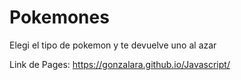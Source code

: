 # Pokemones
Elegi el tipo de pokemon y te devuelve uno al azar

Link de Pages: https://gonzalara.github.io/Javascript/
